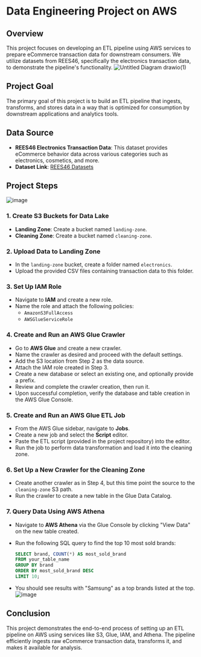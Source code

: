 # Data Engineering Project on AWS

## Overview

This project focuses on developing an ETL pipeline using AWS services to prepare eCommerce transaction data for downstream consumers. We utilize datasets from REES46, specifically the electronics transaction data, to demonstrate the pipeline's functionality.
![Untitled Diagram drawio(1)](https://github.com/user-attachments/assets/f6071031-8e0d-4ed5-87ce-2134a046116a)


## Project Goal

The primary goal of this project is to build an ETL pipeline that ingests, transforms, and stores data in a way that is optimized for consumption by downstream applications and analytics tools.

## Data Source

- **REES46 Electronics Transaction Data**: This dataset provides eCommerce behavior data across various categories such as electronics, cosmetics, and more.
- **Dataset Link**: [REES46 Datasets](https://rees46.com/en/datasets)

## Project Steps
![image](https://github.com/user-attachments/assets/64667cf9-9a56-47ca-b27c-03c004f091f8)

### 1. Create S3 Buckets for Data Lake

- **Landing Zone**: Create a bucket named `landing-zone`.
- **Cleaning Zone**: Create a bucket named `cleaning-zone`.

### 2. Upload Data to Landing Zone

- In the `landing-zone` bucket, create a folder named `electronics`.
- Upload the provided CSV files containing transaction data to this folder.

### 3. Set Up IAM Role

- Navigate to **IAM** and create a new role.
- Name the role and attach the following policies:
  - `AmazonS3FullAccess`
  - `AWSGlueServiceRole`
  
### 4. Create and Run an AWS Glue Crawler

- Go to **AWS Glue** and create a new crawler.
- Name the crawler as desired and proceed with the default settings.
- Add the S3 location from Step 2 as the data source.
- Attach the IAM role created in Step 3.
- Create a new database or select an existing one, and optionally provide a prefix.
- Review and complete the crawler creation, then run it.
- Upon successful completion, verify the database and table creation in the AWS Glue Console.

### 5. Create and Run an AWS Glue ETL Job

- From the AWS Glue sidebar, navigate to **Jobs**.
- Create a new job and select the **Script** editor.
- Paste the ETL script (provided in the project repository) into the editor.
- Run the job to perform data transformation and load it into the cleaning zone.

### 6. Set Up a New Crawler for the Cleaning Zone

- Create another crawler as in Step 4, but this time point the source to the `cleaning-zone` S3 path.
- Run the crawler to create a new table in the Glue Data Catalog.

### 7. Query Data Using AWS Athena

- Navigate to **AWS Athena** via the Glue Console by clicking "View Data" on the new table created.
- Run the following SQL query to find the top 10 most sold brands:

  ```sql
  SELECT brand, COUNT(*) AS most_sold_brand
  FROM your_table_name
  GROUP BY brand
  ORDER BY most_sold_brand DESC
  LIMIT 10;
  ```

- You should see results with "Samsung" as a top brands listed at the top.
  ![image](https://github.com/user-attachments/assets/66383cfe-66f8-4f6d-bf65-49bcfdd47676)

## Conclusion

This project demonstrates the end-to-end process of setting up an ETL pipeline on AWS using services like S3, Glue, IAM, and Athena. The pipeline efficiently ingests raw eCommerce transaction data, transforms it, and makes it available for analysis.


  
